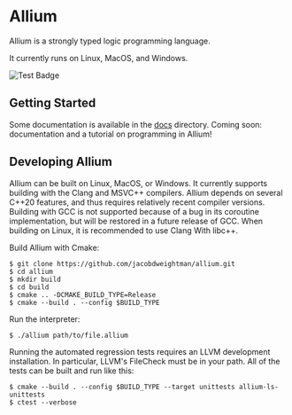 # Allium

Allium is a strongly typed logic programming language.

It currently runs on Linux, MacOS, and Windows.

![Test Badge](https://github.com/jacobdweightman/allium/workflows/Run%20Tests/badge.svg)

## Getting Started

Some documentation is available in the [docs](docs/README.md) directory.
Coming soon: documentation and a tutorial on programming in Allium!

## Developing Allium

Allium can be built on Linux, MacOS, or Windows. It currently supports building with the Clang and MSVC++ compilers. Allium depends on several C++20 features, and thus requires relatively recent compiler versions. Building with GCC is not supported because of a bug in its coroutine implementation, but will be restored in a future release of GCC. When building on Linux, it is recommended to use Clang With libc++.

Build Allium with Cmake:
```
$ git clone https://github.com/jacobdweightman/allium.git
$ cd allium
$ mkdir build
$ cd build
$ cmake .. -DCMAKE_BUILD_TYPE=Release
$ cmake --build . --config $BUILD_TYPE
```

Run the interpreter:
```
$ ./allium path/to/file.allium
```

Running the automated regression tests requires an LLVM development installation. In particular, LLVM's FileCheck must be in your path. All of the tests can be built and run like this:
```
$ cmake --build . --config $BUILD_TYPE --target unittests allium-ls-unittests
$ ctest --verbose
```
